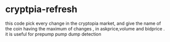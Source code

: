 # cryptpia-refresh
this code pick every change in the cryptopia market, and give the name of the  coin having the maximum of changes , in askprice,volume and bidprice .
it is useful for prepump pump dump detection
